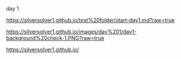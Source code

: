 
day 1

<https://silversolver1.github.io/test%20folder/start-day1.md?raw=true>

<https://silversolver1.github.io/images/day%201/day1-background%20check-1.PNG?raw=true>

<https://silversolver1.github.io/>